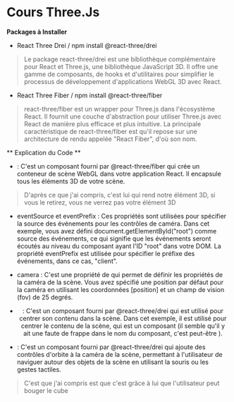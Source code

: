 # Cours Three.Js

**Packages à Installer**
- React Three Drei / npm install @react-three/drei
 > Le package react-three/drei est une bibliothèque complémentaire pour React et Three.js, une bibliothèque JavaScript 3D. Il offre une gamme de composants, de hooks et d'utilitaires pour simplifier le processus de développement d'applications WebGL 3D avec React.

- React Three Fiber / npm install @react-three/fiber
> react-three/fiber est un wrapper pour Three.js dans l'écosystème React. Il fournit une couche d'abstraction pour utiliser Three.js avec React de manière plus efficace et plus intuitive. La principale caractéristique de react-three/fiber est qu'il repose sur une architecture de rendu appelée "React Fiber", d'où son nom.

** Explication du Code **

- <Canvas> : C'est un composant fourni par @react-three/fiber qui crée un conteneur de scène WebGL dans votre application React. Il encapsule tous les éléments 3D de votre scène.

> D'après ce que j'ai compris, c'est lui qui rend notre élément 3D, si vous le retirez, vous ne verrez pas votre élément 3D


- eventSource et eventPrefix : Ces propriétés sont utilisées pour spécifier la source des événements pour les contrôles de caméra. Dans cet exemple, vous avez défini document.getElementById("root") comme source des événements, ce qui signifie que les événements seront écoutés au niveau du composant ayant l'ID "root" dans votre DOM. La propriété eventPrefix est utilisée pour spécifier le préfixe des événements, dans ce cas, "client".

- camera : C'est une propriété de <Canvas> qui permet de définir les propriétés de la caméra de la scène. Vous avez spécifié une position par défaut pour la caméra en utilisant les coordonnées [position] et un champ de vision (fov) de 25 degrés.

- <Center> : C'est un composant fourni par @react-three/drei qui est utilisé pour centrer son contenu dans la scène. Dans cet exemple, il est utilisé pour centrer le contenu de la scène, qui est un composant <Shrit /> (il semble qu'il y ait une faute de frappe dans le nom du composant, c'est peut-être <Shirt />).

- <OrbitControls> : C'est un composant fourni par @react-three/drei qui ajoute des contrôles d'orbite à la caméra de la scène, permettant à l'utilisateur de naviguer autour des objets de la scène en utilisant la souris ou les gestes tactiles.

> C'est que j'ai compris est que c'est grâce à lui que l'utilisateur peut bouger le cube

